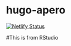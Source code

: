 # hugo-apero

[![Netlify Status](https://api.netlify.com/api/v1/badges/314207ed-87a7-43eb-a3bf-8af22ce2eb80/deploy-status)](https://app.netlify.com/sites/hugo-apero-docs/deploys)

#This is from RStudio